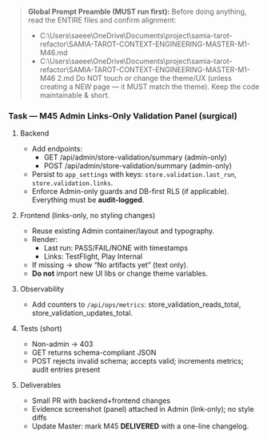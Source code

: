 > **Global Prompt Preamble (MUST run first):**
> Before doing anything, read the ENTIRE files and confirm alignment:
> - C:\Users\saeee\OneDrive\Documents\project\samia-tarot-refactor\SAMIA-TAROT-CONTEXT-ENGINEERING-MASTER-M1-M46.md
> - C:\Users\saeee\OneDrive\Documents\project\samia-tarot-refactor\SAMIA-TAROT-CONTEXT-ENGINEERING-MASTER-M1-M46 2.md
> Do NOT touch or change the theme/UX (unless creating a NEW page — it MUST match the theme). Keep the code maintainable & short.

### Task — M45 Admin Links-Only Validation Panel (surgical)
1) Backend
   - Add endpoints:
     - GET /api/admin/store-validation/summary (admin-only)
     - POST /api/admin/store-validation/summary (admin-only)
   - Persist to `app_settings` with keys: `store.validation.last_run`, `store.validation.links`.
   - Enforce Admin-only guards and DB-first RLS (if applicable). Everything must be **audit-logged**.

2) Frontend (links-only, no styling changes)
   - Reuse existing Admin container/layout and typography.
   - Render:
     - Last run: PASS/FAIL/NONE with timestamps
     - Links: TestFlight, Play Internal
   - If missing → show “No artifacts yet” (text only).
   - **Do not** import new UI libs or change theme variables.

3) Observability
   - Add counters to `/api/ops/metrics`: store_validation_reads_total, store_validation_updates_total.

4) Tests (short)
   - Non-admin → 403
   - GET returns schema-compliant JSON
   - POST rejects invalid schema; accepts valid; increments metrics; audit entries present

5) Deliverables
   - Small PR with backend+frontend changes
   - Evidence screenshot (panel) attached in Admin (link-only); no style diffs
   - Update Master: mark M45 **DELIVERED** with a one-line changelog.
